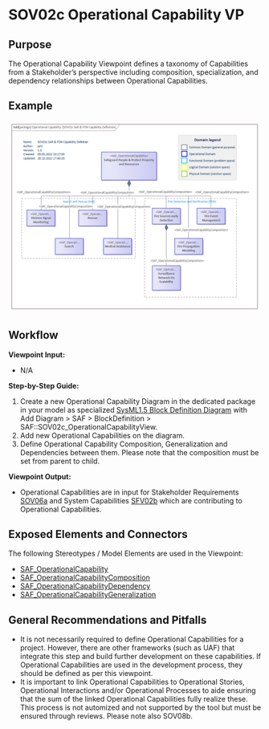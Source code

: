 # SOV02c Operational Capability VP

## Purpose
The Operational Capability Viewpoint defines a taxonomy of Capabilities from a Stakeholder’s perspective including composition, specialization, and dependency relationships between Operational Capabilities.

## Example
![SOV02c](../pics/SOV02c-example.png)

## Workflow
**Viewpoint Input:**
* N/A

**Step-by-Step Guide:**
1.	Create a new Operational Capability Diagram in the dedicated package in your model as specialized [SysML1.5 Block Definition Diagram](https://sparxsystems.com/enterprise_architect_user_guide/16.1/modeling_languages/block_definition_diagrams.html) with Add Diagram > SAF > BlockDefinition > SAF::SOV02c_OperationalCapabilityView.
2.	Add new Operational Capabilities on the diagram.
3.	Define Operational Capability Composition, Generalization and Dependencies between them. Please note that the composition must be set from parent to child.

**Viewpoint Output:**
* Operational Capabilities are in input for Stakeholder Requirements [SOV06a](Stakeholder-Requirements-Viewpoint.md) and System Capabilities [SFV02b](Operational-Performer-Viewpoint.md) which are contributing to Operational Capabilities.

## Exposed Elements and Connectors
The following Stereotypes / Model Elements are used in the Viewpoint:
* [SAF_OperationalCapability](https://github.com/GfSE/SAF-Specification/blob/TdSE2023/stereotypes.md#SAF_OperationalCapability)
* [SAF_OperationalCapabilityComposition](https://github.com/GfSE/SAF-Specification/blob/TdSE2023/stereotypes.md#SAF_OperationalCapabilityComposition)
* [SAF_OperationalCapabilityDependency](https://github.com/GfSE/SAF-Specification/blob/TdSE2023/stereotypes.md#SAF_OperationalCapabilityDependency)
* [SAF_OperationalCapabilityGeneralization](https://github.com/GfSE/SAF-Specification/blob/TdSE2023/stereotypes.md#SAF_OperationalCapabilityGeneralization)

## General Recommendations and Pitfalls
* It is not necessarily required to define Operational Capabilities for a project. However, there are other frameworks (such as UAF) that integrate this step and build further development on these capabilities. If Operational Capabilities are used in the development process, they should be defined as per this viewpoint.
*	It is important to link Operational Capabilities to Operational Stories, Operational Interactions and/or Operational Processes to aide ensuring that the sum of the linked Operational Capabilities fully realize these. This process is not automized and not supported by the tool but must be ensured through reviews. Please note also SOV08b.
